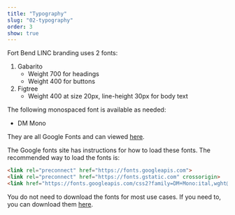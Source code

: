 ```yaml
---
title: "Typography"
slug: "02-typography"
order: 3
show: true
---
```


Fort Bend LINC branding uses 2 fonts:

1. Gabarito
    * Weight 700 for headings
    * Weight 400 for buttons
2. Figtree
    * Weight 400 at size 20px, line-height 30px for body text

The following monospaced font is available as needed:

* DM Mono

They are all Google Fonts and can viewed [here](https://fonts.google.com/share?selection.family=Gabarito:wght@400..900|Figtree:ital,wght@0,300..900;1,300..900|DM+Mono:ital,wght@0,300;0,400;0,500;1,300;1,400;1,500).

The Google fonts site has instructions for how to load these fonts.  The recommended way to load the fonts is:

```html
<link rel="preconnect" href="https://fonts.googleapis.com">
<link rel="preconnect" href="https://fonts.gstatic.com" crossorigin>
<link href="https://fonts.googleapis.com/css2?family=DM+Mono:ital,wght@0,300;0,400;0,500;1,300;1,400;1,500&family=Figtree:ital,wght@0,300..900;1,300..900&family=Gabarito:wght@400..900&display=swap" rel="stylesheet">
```

You do not need to download the fonts for most use cases.  If you need to, you can download them <a href="./branding/Fort-Bend-LINC--font-stack.zip" download>here</a>.
<!-- 
## Sizing

More details soon. -->
